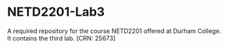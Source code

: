 # NETD2201-Lab3
A required repository for the course NETD2201 offered at Durham College. It contains the third lab. [CRN: 25673] 
